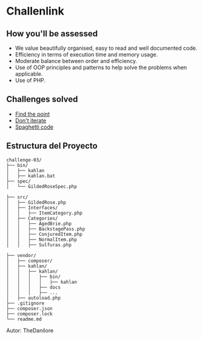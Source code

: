 # Challenlink

## How you'll be assessed

- We value beautifully organised, easy to read and well documented code.
- Efficiency in terms of execution time and memory usage.
- Moderate balance between order and efficiency.
- Use of OOP principles and patterns to help solve the problems when applicable.
- Use of PHP.

## Challenges solved

- [Find the point](https://github.com/medlinkla/challenlink/tree/master/challenge-01)
- [Don't iterate](https://github.com/medlinkla/challenlink/tree/master/challenge-02)
- [Spaghetti code](https://github.com/medlinkla/challenlink/tree/master/challenge-03)

## Estructura del Proyecto

```
challenge-03/
├── bin/
│   ├── kahlan 
│   ├── kahlan.bat 
├── spec/
│   └── GildedRoseSpec.php

├── src/
│   ├── GildedRose.php
│   ├── Interfaces/ 
│   │   ├── ItemCategory.php 
│   ├── Categories/
│   │   ├── AgedBrie.php
│   │   ├── BackstagePass.php
│   │   ├── ConjuredItem.php
│   │   ├── NormalItem.php
│   │   ├── Sulfuras.php

├── vendor/
│   ├── composer/ 
│   ├── kahlan/
│   │   ├── kahlan/
│   │   │   ├── bin/
│   │   │   │   ├── kahlan
│   │   │   ├── docs
│   │   │   ├── ...
│   ├── autoload.php 
├── .gitignore
├── composer.json
├── composer.lock
└── readme.md
```

Autor: TheDanilore